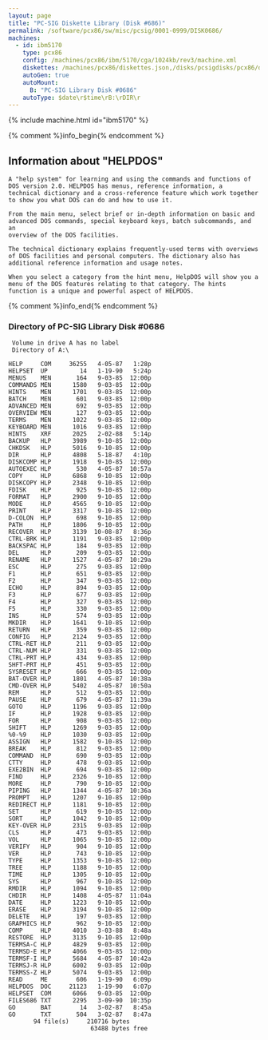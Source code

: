 ```yaml
---
layout: page
title: "PC-SIG Diskette Library (Disk #686)"
permalink: /software/pcx86/sw/misc/pcsig/0001-0999/DISK0686/
machines:
  - id: ibm5170
    type: pcx86
    config: /machines/pcx86/ibm/5170/cga/1024kb/rev3/machine.xml
    diskettes: /machines/pcx86/diskettes.json,/disks/pcsigdisks/pcx86/diskettes.json
    autoGen: true
    autoMount:
      B: "PC-SIG Library Disk #0686"
    autoType: $date\r$time\rB:\rDIR\r
---
```


{% include machine.html id="ibm5170" %}

{% comment %}info_begin{% endcomment %}

## Information about "HELPDOS"

    A "help system" for learning and using the commands and functions of
    DOS version 2.0. HELPDOS has menus, reference information, a
    technical dictionary and a cross-reference feature which work together
    to show you what DOS can do and how to use it.
    
    From the main menu, select brief or in-depth information on basic and
    advanced DOS commands, special keyboard keys, batch subcommands, and an
    overview of the DOS facilities.
    
    The technical dictionary explains frequently-used terms with overviews
    of DOS facilities and personal computers. The dictionary also has
    additional reference information and usage notes.
    
    When you select a category from the hint menu, HelpDOS will show you a
    menu of the DOS features relating to that category. The hints
    function is a unique and powerful aspect of HELPDOS.
{% comment %}info_end{% endcomment %}


### Directory of PC-SIG Library Disk #0686

     Volume in drive A has no label
     Directory of A:\

    HELP     COM     36255   4-05-87   1:28p
    HELPSET  UP         14   1-19-90   5:24p
    MENUS    MEN       164   9-03-85  12:00p
    COMMANDS MEN      1580   9-03-85  12:00p
    HINTS    MEN      1701   9-03-85  12:00p
    BATCH    MEN       601   9-03-85  12:00p
    ADVANCED MEN       692   9-03-85  12:00p
    OVERVIEW MEN       127   9-03-85  12:00p
    TERMS    MEN      1022   9-03-85  12:00p
    KEYBOARD MEN      1016   9-03-85  12:00p
    HINTS    XRF      2025   2-02-88   5:14p
    BACKUP   HLP      3989   9-10-85  12:00p
    CHKDSK   HLP      5016   9-10-85  12:00p
    DIR      HLP      4808   5-18-87   4:10p
    DISKCOMP HLP      1918   9-10-85  12:00p
    AUTOEXEC HLP       530   4-05-87  10:57a
    COPY     HLP      6868   9-10-85  12:00p
    DISKCOPY HLP      2348   9-10-85  12:00p
    FDISK    HLP       925   9-10-85  12:00p
    FORMAT   HLP      2900   9-10-85  12:00p
    MODE     HLP      4565   9-10-85  12:00p
    PRINT    HLP      3317   9-10-85  12:00p
    D-COLON  HLP       698   9-10-85  12:00p
    PATH     HLP      1806   9-10-85  12:00p
    RECOVER  HLP      3139  10-08-87   8:36p
    CTRL-BRK HLP      1191   9-03-85  12:00p
    BACKSPAC HLP       184   9-03-85  12:00p
    DEL      HLP       209   9-03-85  12:00p
    RENAME   HLP      1527   4-05-87  10:29a
    ESC      HLP       275   9-03-85  12:00p
    F1       HLP       651   9-03-85  12:00p
    F2       HLP       347   9-03-85  12:00p
    ECHO     HLP       894   9-03-85  12:00p
    F3       HLP       677   9-03-85  12:00p
    F4       HLP       327   9-03-85  12:00p
    F5       HLP       330   9-03-85  12:00p
    INS      HLP       574   9-03-85  12:00p
    MKDIR    HLP      1641   9-10-85  12:00p
    RETURN   HLP       359   9-03-85  12:00p
    CONFIG   HLP      2124   9-03-85  12:00p
    CTRL-RET HLP       211   9-03-85  12:00p
    CTRL-NUM HLP       331   9-03-85  12:00p
    CTRL-PRT HLP       434   9-03-85  12:00p
    SHFT-PRT HLP       451   9-03-85  12:00p
    SYSRESET HLP       666   9-03-85  12:00p
    BAT-OVER HLP      1801   4-05-87  10:38a
    CMD-OVER HLP      5402   4-05-87  10:50a
    REM      HLP       512   9-03-85  12:00p
    PAUSE    HLP       679   4-05-87  11:39a
    GOTO     HLP      1196   9-03-85  12:00p
    IF       HLP      1928   9-03-85  12:00p
    FOR      HLP       908   9-03-85  12:00p
    SHIFT    HLP      1269   9-03-85  12:00p
    %0-%9    HLP      1030   9-03-85  12:00p
    ASSIGN   HLP      1582   9-10-85  12:00p
    BREAK    HLP       812   9-03-85  12:00p
    COMMAND  HLP       690   9-03-85  12:00p
    CTTY     HLP       478   9-03-85  12:00p
    EXE2BIN  HLP       694   9-03-85  12:00p
    FIND     HLP      2326   9-10-85  12:00p
    MORE     HLP       790   9-10-85  12:00p
    PIPING   HLP      1344   4-05-87  10:36a
    PROMPT   HLP      1207   9-10-85  12:00p
    REDIRECT HLP      1181   9-10-85  12:00p
    SET      HLP       619   9-10-85  12:00p
    SORT     HLP      1042   9-10-85  12:00p
    KEY-OVER HLP      2315   9-03-85  12:00p
    CLS      HLP       473   9-03-85  12:00p
    VOL      HLP      1065   9-10-85  12:00p
    VERIFY   HLP       904   9-10-85  12:00p
    VER      HLP       743   9-10-85  12:00p
    TYPE     HLP      1353   9-10-85  12:00p
    TREE     HLP      1188   9-10-85  12:00p
    TIME     HLP      1305   9-10-85  12:00p
    SYS      HLP       967   9-10-85  12:00p
    RMDIR    HLP      1094   9-10-85  12:00p
    CHDIR    HLP      1408   4-05-87  11:04a
    DATE     HLP      1223   9-10-85  12:00p
    ERASE    HLP      3194   9-10-85  12:00p
    DELETE   HLP       197   9-03-85  12:00p
    GRAPHICS HLP       962   9-10-85  12:00p
    COMP     HLP      4010   3-03-88   8:48a
    RESTORE  HLP      3135   9-10-85  12:00p
    TERMSA-C HLP      4829   9-03-85  12:00p
    TERMSD-E HLP      4066   9-03-85  12:00p
    TERMSF-I HLP      5684   4-05-87  10:42a
    TERMSJ-R HLP      6002   9-03-85  12:00p
    TERMSS-Z HLP      5074   9-03-85  12:00p
    READ     ME        606   1-19-90   6:09p
    HELPDOS  DOC     21123   1-19-90   6:07p
    HELPSET  COM      6066   9-03-85  12:00p
    FILES686 TXT      2295   3-09-90  10:35p
    GO       BAT        14   3-02-87   8:45a
    GO       TXT       504   3-02-87   8:47a
           94 file(s)     210716 bytes
                           63488 bytes free
